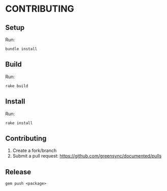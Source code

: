 # CONTRIBUTING

## Setup

Run:
```
bundle install
```

## Build

Run:
```
rake build
```

## Install

Run:
```
rake install
```

## Contributing

1. Create a fork/branch
2. Submit a pull request:
   https://github.com/greensync/documented/pulls

## Release

```
gem push <package>
```
